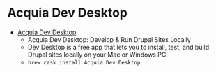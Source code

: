 # Acquia Dev Desktop
- [Acquia Dev Desktop](https://www.acquia.com/drupal/acquia-dev-desktop)
  -  Acquia Dev Desktop: Develop & Run Drupal Sites Locally
  - Dev Desktop is a free app that lets you to install, test, and build Drupal sites locally on your Mac or Windows PC.
  - `brew cask install Acquia Dev Desktop`
